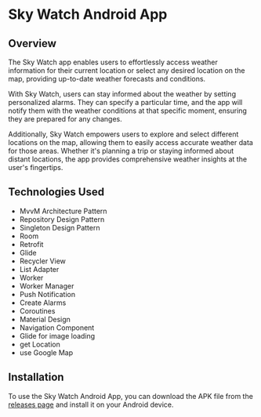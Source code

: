 # Sky Watch Android App

## Overview


The Sky Watch app enables users to effortlessly access weather information for their current location or select any desired location on the map, providing up-to-date weather forecasts and conditions.

With Sky Watch, users can stay informed about the weather by setting personalized alarms. They can specify a particular time, and the app will notify them with the weather conditions at that specific moment, ensuring they are prepared for any changes.

Additionally, Sky Watch empowers users to explore and select different locations on the map, allowing them to easily access accurate weather data for those areas. Whether it's planning a trip or staying informed about distant locations, the app provides comprehensive weather insights at the user's fingertips.


## Technologies Used

- MvvM Architecture Pattern
- Repository Design Pattern
- Singleton Design Pattern
- Room
- Retrofit
- Glide
- Recycler View
- List Adapter
- Worker
- Worker Manager
- Push Notification
- Create Alarms
- Coroutines
- Material Design
- Navigation Component
- Glide for image loading
- get Location
- use Google Map


## Installation

To use the Sky Watch Android App, you can download the APK file from the [releases page](https://drive.google.com/file/d/1uFGGcLWDuOMXkl1GHdaC7tLNfq4_ilKS/view) and install it on your Android device.

